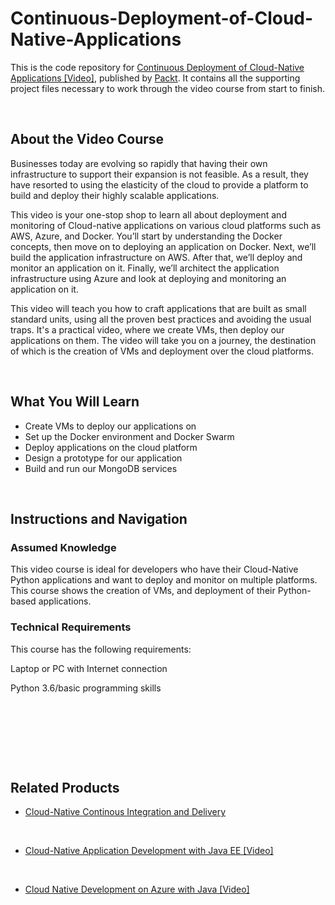 # Continuous-Deployment-of-Cloud-Native-Applications

This is the code repository for [Continuous Deployment of Cloud-Native Applications [Video]](https://prod.packtpub.com/in/application-development/continuous-deployment-cloud-native-applications-video), published by [Packt](https://www.packtpub.com/?utm_source=github). It contains all the supporting project files necessary to work through the video course from start to finish.


 


## About the Video Course

Businesses today are evolving so rapidly that having their own infrastructure to support their expansion is not feasible. As a result, they have resorted to using the elasticity of the cloud to provide a platform to build and deploy their highly scalable applications. 

This video is your one-stop shop to learn all about deployment and monitoring of Cloud-native applications on various cloud platforms such as AWS, Azure, and Docker. You’ll start by understanding the Docker concepts, then move on to deploying an application on Docker. Next, we’ll build the application infrastructure on AWS. After that, we’ll deploy and monitor an application on it. Finally, we’ll architect the application infrastructure using Azure and look at deploying and monitoring an application on it.

This video will teach you how to craft applications that are built as small standard units, using all the proven best practices and avoiding the usual traps. It's a practical video, where we create VMs, then deploy our applications on them. The video will take you on a journey, the destination of which is the creation of VMs and deployment over the cloud platforms.

 


<H2>What You Will Learn</H2>

<DIV class=book-info-will-learn-text>

<UL>

<LI> Create VMs to deploy our applications on

<LI> Set up the Docker environment and Docker Swarm

<LI> Deploy applications on the cloud platform

<LI> Design a prototype for our application

<LI> Build and run our MongoDB services


</LI></UL></DIV>


 


## Instructions and Navigation

### Assumed Knowledge

This video course is ideal for developers who have their Cloud-Native Python applications and want to deploy and monitor on multiple platforms. This course shows the creation of VMs, and deployment of their Python-based applications.	

### Technical Requirements

This course has the following requirements:<br/>

Laptop or PC with Internet connection <br/>


Python 3.6/basic programming skills <br/> 


 


 


 




## Related Products

* [Cloud-Native Continous Integration and Delivery](https://prod.packtpub.com/in/virtualization-and-cloud/cloud-native-continous-integration-and-delivery)


 


* [Cloud-Native Application Development with Java EE [Video]](https://prod.packtpub.com/in/application-development/cloud-native-application-development-java-ee-video)


 


* [Cloud Native Development on Azure with Java [Video]](https://prod.packtpub.com/in/virtualization-and-cloud/cloud-native-development-azure-java-video)
